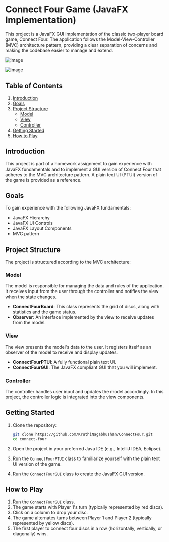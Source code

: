# Connect Four Game (JavaFX Implementation)

This project is a JavaFX GUI implementation of the classic two-player board game, Connect Four. The application follows the Model-View-Controller (MVC) architecture pattern, providing a clear separation of concerns and making the codebase easier to manage and extend.


![image](https://github.com/KruthiNagabhushan/ConnectFour/assets/50491875/f39204bc-f0dd-4f97-8fa1-02eeef36633c)

![image](https://github.com/KruthiNagabhushan/ConnectFour/assets/50491875/0f505958-99b8-4a1a-b75d-cd2c51bcd0a2)



## Table of Contents

1. [Introduction](#introduction)
2. [Goals](#goals)
3. [Project Structure](#project-structure)
    - [Model](#model)
    - [View](#view)
    - [Controller](#controller)
4. [Getting Started](#getting-started)
5. [How to Play](#how-to-play)


## Introduction

This project is part of a homework assignment to gain experience with JavaFX fundamentals and to implement a GUI version of Connect Four that adheres to the MVC architecture pattern. A plain text UI (PTUI) version of the game is provided as a reference.

## Goals

To gain experience with the following JavaFX fundamentals:
- JavaFX Hierarchy
- JavaFX UI Controls
- JavaFX Layout Components
- MVC pattern

## Project Structure

The project is structured according to the MVC architecture:

### Model

The model is responsible for managing the data and rules of the application. It receives input from the user through the controller and notifies the view when the state changes.

- **ConnectFourBoard**: This class represents the grid of discs, along with statistics and the game status.
- **Observer**: An interface implemented by the view to receive updates from the model.

### View

The view presents the model's data to the user. It registers itself as an observer of the model to receive and display updates.

- **ConnectFourPTUI**: A fully functional plain text UI.
- **ConnectFourGUI**: The JavaFX compliant GUI that you will implement.

### Controller

The controller handles user input and updates the model accordingly. In this project, the controller logic is integrated into the view components.

## Getting Started

1. Clone the repository:
    ```sh
    git clone https://github.com/KruthiNagabhushan/ConnectFour.git
    cd connect-four
    ```

2. Open the project in your preferred Java IDE (e.g., IntelliJ IDEA, Eclipse).

3. Run the `ConnectFourPTUI` class to familiarize yourself with the plain text UI version of the game.

4. Run the `ConnectFourGUI` class to create the JavaFX GUI version.

## How to Play

1. Run the `ConnectFourGUI` class.
2. The game starts with Player 1's turn (typically represented by red discs).
3. Click on a column to drop your disc.
4. The game alternates turns between Player 1 and Player 2 (typically represented by yellow discs).
5. The first player to connect four discs in a row (horizontally, vertically, or diagonally) wins.

